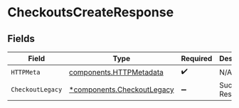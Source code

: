 # CheckoutsCreateResponse


## Fields

| Field                                                                   | Type                                                                    | Required                                                                | Description                                                             |
| ----------------------------------------------------------------------- | ----------------------------------------------------------------------- | ----------------------------------------------------------------------- | ----------------------------------------------------------------------- |
| `HTTPMeta`                                                              | [components.HTTPMetadata](../../models/components/httpmetadata.md)      | :heavy_check_mark:                                                      | N/A                                                                     |
| `CheckoutLegacy`                                                        | [*components.CheckoutLegacy](../../models/components/checkoutlegacy.md) | :heavy_minus_sign:                                                      | Successful Response                                                     |